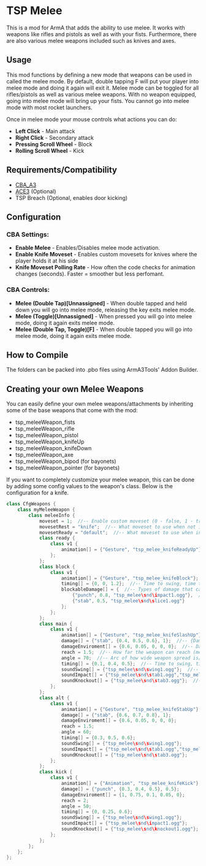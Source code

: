 # TSP Melee
This is a mod for ArmA that adds the ability to use melee. It works with weapons like rifles and pistols as well as with your fists. Furthermore, there are also various  melee weapons included such as knives and axes.

## Usage
This mod functions by defining a new mode that weapons can be used in called the melee mode. By default, double tapping F will put your player into melee mode and doing it again will exit it. Melee mode can be toggled for all rifles/pistols as well as various melee weapons. With no weapon equipped, going into melee mode will bring up your fists. You cannot go into melee mode with most rocket launchers. 

Once in melee mode your mouse controls what actions you can do:  
- **Left Click** - Main attack  
- **Right Click** - Secondary attack  
- **Pressing Scroll Wheel** - Block  
- **Rolling Scroll Wheel** - Kick  

## Requirements/Compatibility
- [CBA_A3](https://github.com/CBATeam/CBA_A3)
- [ACE3](https://github.com/acemod/ACE3) (Optional)
- TSP Breach (Optional, enables door kicking)

## Configuration
### CBA Settings:
- **Enable Melee** - Enables/Disables melee mode activation.  
- **Enable Knife Moveset** - Enables custom movesets for knives where the player holds it at his side  
- **Knife Moveset Polling Rate** - How often the code checks for animation changes (seconds). Faster = smoother but less perfomant.  

### CBA Controls:
- **Melee (Double Tap)[Unnassigned]** - When double tapped and held down you will go into melee mode, releasing the key exits melee mode.  
- **Melee (Toggle)[Unnassigned]** - When pressed you will go into melee mode, doing it again exits melee mode.  
- **Melee (Double Tap, Toggle)[F]** - When double tapped you will go into melee mode, doing it again exits melee mode.  

## How to Compile
The folders can be packed into .pbo files using ArmA3Tools' Addon Builder.

## Creating your own Melee Weapons
You can easily define your own melee weapons/attachments by inheriting some of the base weapons that come with the mod:
- tsp_meleeWeapon_fists  
- tsp_meleeWeapon_rifle  
- tsp_meleeWeapon_pistol  
- tsp_meleeWeapon_knifeUp  
- tsp_meleeWeapon_knifeDown  
- tsp_meleeWeapon_axe  
- tsp_meleeWeapon_bipod (for bayonets)  
- tsp_meleeWeapon_pointer (for bayonets)  

If you want to completely customize your melee weapon, this can be done by adding some config values to the weapon's class. Below is the configuration for a knife.
```c++
class CfgWeapons {
	class myMeleeWeapon {
		class meleeInfo {
			moveset = 1;  //-- Enable custom moveset (0 - false, 1 - true)
			movesetRest = "knife";  //-- What moveset to use when not in melee mode
			movesetReady = "default";  //-- What moveset to use when in melee mode
			class ready {
				class v1 {
					animation[] = {"Gesture", "tsp_melee_knifeReadyUp"};  //-- Animation played in ready state in melee mode
				};
			};
			class block {
				class v1 {
					animation[] = {"Gesture", "tsp_melee_knifeBlock"};  //-- What animation/gesture to play when blocking {"Gesture"/"Animation", "gesture/anim classname"}
					timing[] = {0, 0, 1.2};  //-- Time to swing, time to impact, total duration (only total duration matters for blocking)
					blockableDamage[] = {  //-- Types of damage that can be blocked
						{"punch", 0.8, "tsp_melee\snd\impact1.ogg"},  //-- {"punch"/"stab", effectiveness value (0-1), sound to play on blocking}
						{"stab", 0.5, "tsp_melee\snd\slice1.ogg"}
					};
				};                     
			};
			class main {
				class v1 {
					animation[] = {"Gesture", "tsp_melee_knifeSlashUp"};  //-- Animation played when doing main attack {"Gesture"/"Animation", "gesture/anim classname"}
					damage[] = {"stab", {0.4, 0.5, 0.6}, 1};  //-- {Damage type, effectiveness (random value chosen)(0-1), knockout chance(0-1)}
					damageEnviroment[] = {0.6, 0.05, 0, 0, 0};  //-- Damage used for breaking glass and breacking with tsp_breach {glass, civil doors, military doors, reinforced doors, walls}(0-1)
					reach = 1.5;  //-- How far the weapon can reach (meters)
					angle = 70;  //-- Arc of how wide weapon spread is/how wide the swing is (degrees)
					timing[] = {0.1, 0.4, 0.5};  //-- Time to swing, time to impact, total duration
					soundSwing[] = {"tsp_melee\snd\swing1.ogg"};  //-- Sound played on swing
					soundImpact[] = {"tsp_melee\snd\stab1.ogg","tsp_melee\snd\stab2.ogg"};  //-- Sound played on impact
					soundKnockout[] = {"tsp_melee\snd\stab3.ogg"};  //-- Sound played on knocking opponent unconscious
				};
			};
			class alt {
				class v1 {
					animation[] = {"Gesture", "tsp_melee_knifeStabUp"};
					damage[] = {"stab", {0.6, 0.7, 0.8}, 1};
					damageEnviroment[] = {0.6, 0.05, 0, 0, 0};
					reach = 1.5;
					angle = 60;
					timing[] = {0.3, 0.5, 0.6};
					soundSwing[] = {"tsp_melee\snd\swing1.ogg"};
					soundImpact[] = {"tsp_melee\snd\stab1.ogg","tsp_melee\snd\stab2.ogg"};
					soundKnockout[] = {"tsp_melee\snd\stab3.ogg"};
				};
			};
			class kick {
				class v1 {
					animation[] = {"Animation", "tsp_melee_knifeKick"};
					damage[] = {"punch", {0.3, 0.4, 0.5}, 0.5};
					damageEnviroment[] = {1, 0.75, 0.1, 0.05, 0};
					reach = 2;
					angle = 50;
					timing[] = {0, 0.25, 0.6};
					soundSwing[] = {"tsp_melee\snd\swing1.ogg"};
					soundImpact[] = {"tsp_melee\snd\impact1.ogg"};
					soundKnockout[] = {"tsp_melee\snd\knockout1.ogg"};
				};
			};
		};
  	};
};
